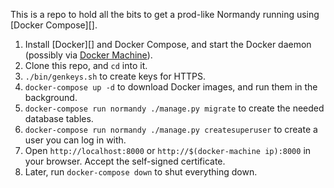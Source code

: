 This is a repo to hold all the bits to get a prod-like Normandy running using [Docker Compose][].

[Docker Compse]: https://docs.docker.com/compose/

1. Install [Docker][] and Docker Compose, and start the Docker daemon (possibly via [Docker Machine][]).
2. Clone this repo, and `cd` into it.
3. `./bin/genkeys.sh` to create keys for HTTPS.
4. `docker-compose up -d` to download Docker images, and run them in the background.
5. `docker-compose run normandy ./manage.py migrate` to create the needed database tables.
6. `docker-compose run normandy ./manage.py createsuperuser` to create a user you can log in with.
7. Open `http://localhost:8000` or `http://$(docker-machine ip):8000` in your browser. Accept the self-signed certificate.
8. Later, run `docker-compose down` to shut everything down.

[Docker Machine]: https://docs.docker.com/machine/
